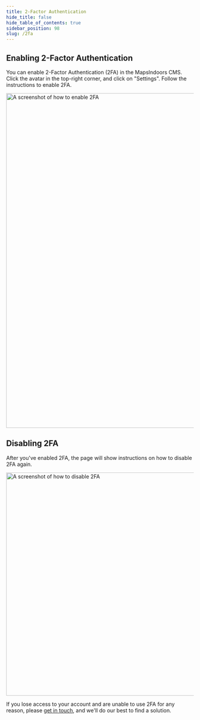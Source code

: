 ```yaml
---
title: 2-Factor Authentication
hide_title: false
hide_table_of_contents: true
sidebar_position: 98
slug: /2fa
---
```


## Enabling 2-Factor Authentication

You can enable 2-Factor Authentication (2FA) in the MapsIndoors CMS. Click the avatar in the top-right corner, and click on "Settings". Follow the instructions to enable 2FA.

<img src="/img/various/2fa.png" alt="A screenshot of how to enable 2FA" width="900"/>

## Disabling 2FA

After you've enabled 2FA, the page will show instructions on how to disable 2FA again.

<img src="/img/various/2fa-disable.png" alt="A screenshot of how to disable 2FA" width="600"/>

If you lose access to your account and are unable to use 2FA for any reason, please [get in touch](https://resources.mapspeople.com/contact-us), and we'll do our best to find a solution.
